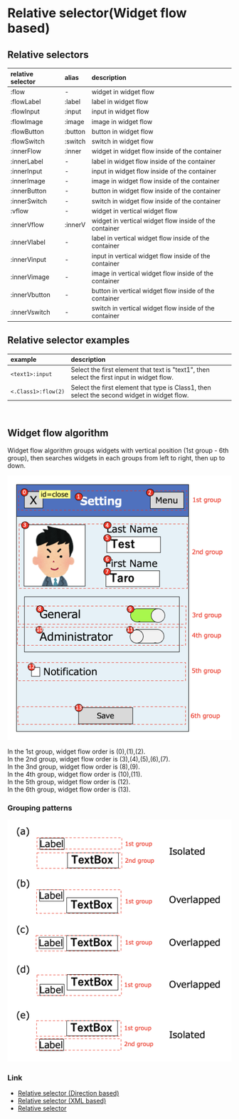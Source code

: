 # Relative selector(Widget flow based)

## Relative selectors

| relative selector | alias   | description                                            |
|:------------------|:--------|:-------------------------------------------------------|
| :flow             | -       | widget in widget flow                                  |
| :flowLabel        | :label  | label in widget flow                                   |
| :flowInput        | :input  | input in widget flow                                   |
| :flowImage        | :image  | image in widget flow                                   |
| :flowButton       | :button | button in widget flow                                  |
| :flowSwitch       | :switch | switch in widget flow                                  |
| :innerFlow        | :inner  | widget in widget flow inside of the container          |
| :innerLabel       | -       | label in widget flow inside of the container           |
| :innerInput       | -       | input in widget flow inside of the container           |
| :innerImage       | -       | image in widget flow inside of the container           |
| :innerButton      | -       | button in widget flow inside of the container          |
| :innerSwitch      | -       | switch in widget flow inside of the container          |
| :vflow            | -       | widget in vertical widget flow                         |
| :innerVflow       | :innerV | widget in vertical widget flow inside of the container |
| :innerVlabel      | -       | label in vertical widget flow inside of the container  |
| :innerVinput      | -       | input in vertical widget flow inside of the container  |
| :innerVimage      | -       | image in vertical widget flow inside of the container  |
| :innerVbutton     | -       | button in vertical widget flow inside of the container |
| :innerVswitch     | -       | switch in vertical widget flow inside of the container |

## Relative selector examples

| example             | description                                                                                 |
|:--------------------|:--------------------------------------------------------------------------------------------|
| `<text1>:input`     | Select the first element that text is "text1", then select the first input in widget flow.  |
| `<.Class1>:flow(2)` | Select the first element that type is Class1, then select the second widget in widget flow. |

<br>

## Widget flow algorithm

Widget flow algorithm groups widgets with vertical position (1st group - 6th group), then searches widgets in each
groups
from left to right, then up to down.

![Widget flow](../../_images/widget_flow.png)

In the 1st group, widget flow order is (0),(1),(2). <br>
In the 2nd group, widget flow order is (3),(4),(5),(6),(7). <br>
In the 3nd group, widget flow order is (8),(9). <br>
In the 4th group, widget flow order is (10),(11). <br>
In the 5th group, widget flow order is (12). <br>
In the 6th group, widget flow order is (13). <br>

### Grouping patterns

![Widget flow Grouping](../../_images/widget_flow_grouping.png)

### Link

- [Relative selector (Direction based)](relative_selector_direction.md)
- [Relative selector (XML based)](relative_selector_xml.md)
- [Relative selector](relative_selector.md)

